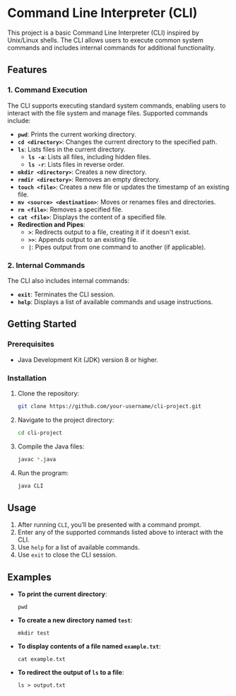 # Command Line Interpreter (CLI)

This project is a basic Command Line Interpreter (CLI) inspired by Unix/Linux shells. The CLI allows users to execute common system commands and includes internal commands for additional functionality.

## Features

### 1. Command Execution
The CLI supports executing standard system commands, enabling users to interact with the file system and manage files. Supported commands include:
- **`pwd`**: Prints the current working directory.
- **`cd <directory>`**: Changes the current directory to the specified path.
- **`ls`**: Lists files in the current directory.
  - **`ls -a`**: Lists all files, including hidden files.
  - **`ls -r`**: Lists files in reverse order.
- **`mkdir <directory>`**: Creates a new directory.
- **`rmdir <directory>`**: Removes an empty directory.
- **`touch <file>`**: Creates a new file or updates the timestamp of an existing file.
- **`mv <source> <destination>`**: Moves or renames files and directories.
- **`rm <file>`**: Removes a specified file.
- **`cat <file>`**: Displays the content of a specified file.
- **Redirection and Pipes**:
  - **`>`**: Redirects output to a file, creating it if it doesn't exist.
  - **`>>`**: Appends output to an existing file.
  - **`|`**: Pipes output from one command to another (if applicable).

### 2. Internal Commands
The CLI also includes internal commands:
- **`exit`**: Terminates the CLI session.
- **`help`**: Displays a list of available commands and usage instructions.

## Getting Started

### Prerequisites
- Java Development Kit (JDK) version 8 or higher.

### Installation
1. Clone the repository:
   ```bash
   git clone https://github.com/your-username/cli-project.git
   ```
2. Navigate to the project directory:
   ```bash
   cd cli-project
   ```
3. Compile the Java files:
   ```bash
   javac *.java
   ```
4. Run the program:
   ```bash
   java CLI
   ```

## Usage
1. After running `CLI`, you’ll be presented with a command prompt.
2. Enter any of the supported commands listed above to interact with the CLI.
3. Use `help` for a list of available commands.
4. Use `exit` to close the CLI session.

## Examples
- **To print the current directory**:
  ```shell
  pwd
  ```
- **To create a new directory named `test`**:
  ```shell
  mkdir test
  ```
- **To display contents of a file named `example.txt`**:
  ```shell
  cat example.txt
  ```
- **To redirect the output of `ls` to a file**:
  ```shell
  ls > output.txt
  ```
